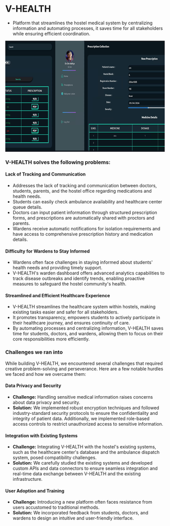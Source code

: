 # V-HEALTH
* Platform that streamlines the hostel medical system by centralizing information and automating processes, it saves time for all stakeholders while ensuring efficient coordination.

<div style="overflow-x: auto; white-space: nowrap; display: flex; justify-content: center;">
    <img src="/src/assets/stuDash.png" style="display: inline-block; width: auto; height: 350px;">
    <img src="/src/assets/Ambulance.png" style="display: inline-block; width: auto; height: 350px;">
    <img src="/src/assets/Hostel.png" style="display: inline-block; width: auto; height: 350px;">
    <img src="/src/assets/DocAdd.png" style="display: inline-block; width: auto; height: 350px;">
    <img src="/src/assets/analytics1.png" style="display: inline-block; width: auto; height: 350px;">
</div>

### V-HEALTH solves the following problems:

#### Lack of Tracking and Communication
- Addresses the lack of tracking and communication between doctors, students, parents, and the hostel office regarding medications and health needs.
- Students can easily check ambulance availability and healthcare center queue details.
- Doctors can input patient information through structured prescription forms, and prescriptions are automatically shared with proctors and parents.
- Wardens receive automatic notifications for isolation requirements and have access to comprehensive prescription history and medication details.

#### Difficulty for Wardens to Stay Informed
- Wardens often face challenges in staying informed about students' health needs and providing timely support.
- V-HEALTH's warden dashboard offers advanced analytics capabilities to track disease outbreaks and identify trends, enabling proactive measures to safeguard the hostel community's health.

#### Streamlined and Efficient Healthcare Experience
- V-HEALTH streamlines the healthcare system within hostels, making existing tasks easier and safer for all stakeholders.
- It promotes transparency, empowers students to actively participate in their healthcare journey, and ensures continuity of care.
- By automating processes and centralizing information, V-HEALTH saves time for students, doctors, and wardens, allowing them to focus on their core responsibilities more efficiently.

### Challenges we ran into

While building V-HEALTH, we encountered several challenges that required creative problem-solving and perseverance. Here are a few notable hurdles we faced and how we overcame them:

#### Data Privacy and Security

- **Challenge:** Handling sensitive medical information raises concerns about data privacy and security.
- **Solution:** We implemented robust encryption techniques and followed industry-standard security protocols to ensure the confidentiality and integrity of patient data. Additionally, we implemented role-based access controls to restrict unauthorized access to sensitive information.

#### Integration with Existing Systems

- **Challenge:** Integrating V-HEALTH with the hostel's existing systems, such as the healthcare center's database and the ambulance dispatch system, posed compatibility challenges.
- **Solution:** We carefully studied the existing systems and developed custom APIs and data connectors to ensure seamless integration and real-time data exchange between V-HEALTH and the existing infrastructure.

#### User Adoption and Training

- **Challenge:** Introducing a new platform often faces resistance from users accustomed to traditional methods.
- **Solution:** We incorporated feedback from students, doctors, and wardens to design an intuitive and user-friendly interface.
